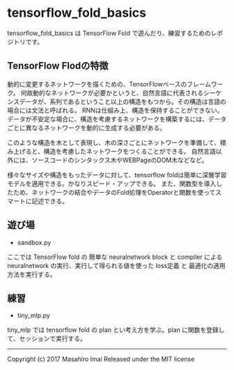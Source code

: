 # tensorflow_fold_basics
tensorflow_fold_basics は TensorFlow Fold で遊んだり、練習するためのレポジトリです。

## TensorFlow Flodの特徴

動的に変更するネットワークを描くための、TensorFlowベースのフレームワーク。
何故動的なネットワークが必要かというと、自然言語に代表されるシーケンスデータが、系列であるということ以上の構造をもつから。その構造は言語の場合には文法と呼ばれる。
RNNは仕組み上、構造を保持することができない。 データが不安定な場合に、構造を考慮するネットワークを構築するには、データごとに異なるネットワークを動的に生成する必要がある。

このような構造を木として表現し、木の深さごとにネットワークを準備して、積み上げると、構造を考慮したネットワークをつくることができる。
自然言語以外には、ソースコードのシンタックス木やWEBPageのDOM木などなど。

様々なサイズや構造をもったデータに対して、tensorflow foldは簡単に深層学習モデルを適用できる。かなりスピード・アップできる。
また、関数型を導入したため、ネットワークの結合やデータのFold処理をOperatorと関数を使ってスマートに記述できる。

## 遊び場

- sandbox.py

ここでは TensorFlow fold の 簡単な neuralnetwork block と compiler による neuralnetwork の実行、実行して得られる値を使った loss定義 と 最適化の適用方法を実行する。


## 練習

- tiny_mlp.py

tiny_mlp では tensorflow fold の plan とい考え方を学ぶ。plan に関数を登録して、セッションで実行する。 

---

Copyright (c) 2017 Masahiro Imai
Released under the MIT license
